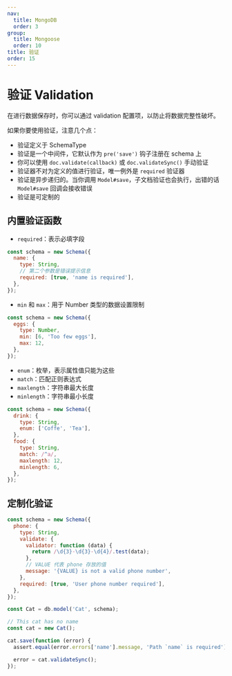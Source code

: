 ```yaml
---
nav:
  title: MongoDB
  order: 3
group:
  title: Mongoose
  order: 10
title: 验证
order: 15
---
```


# 验证 Validation

在进行数据保存时，你可以通过 validation 配置项，以防止将数据完整性破坏。

如果你要使用验证，注意几个点：

- 验证定义于 SchemaType
- 验证是一个中间件，它默认作为 `pre('save')` 钩子注册在 schema 上
- 你可以使用 `doc.validate(callback)` 或 `doc.validateSync()` 手动验证
- 验证器不对为定义的值进行验证，唯一例外是 `required` 验证器
- 验证是异步递归的。当你调用 `Model#save`，子文档验证也会执行，出错的话 `Model#save` 回调会接收错误
- 验证是可定制的

## 内置验证函数

- `required`：表示必填字段

```js
const schema = new Schema({
  name: {
    type: String,
    // 第二个参数是错误提示信息
    required: [true, 'name is required'],
  },
});
```

- `min` 和 `max`：用于 Number 类型的数据设置限制

```js
const schema = new Schema({
  eggs: {
    type: Number,
    min: [6, 'Too few eggs'],
    max: 12,
  },
});
```

- `enum`：枚举，表示属性值只能为这些
- `match`：匹配正则表达式
- `maxlength`：字符串最大长度
- `minlength`：字符串最小长度

```js
const schema = new Schema({
  drink: {
    type: String,
    enum: ['Coffe', 'Tea'],
  },
  food: {
    type: String,
    match: /^a/,
    maxlength: 12,
    minlength: 6,
  },
});
```

## 定制化验证

```js
const schema = new Schema({
  phone: {
    type: String,
    validate: {
      validator: function (data) {
        return /\d{3}-\d{3}-\d{4}/.test(data);
      },
      // VALUE 代表 phone 存放的值
      message: '{VALUE} is not a valid phone number',
    },
    required: [true, 'User phone number required'],
  },
});
```

```js
const Cat = db.model('Cat', schema);

// This cat has no name
const cat = new Cat();

cat.save(function (error) {
  assert.equal(error.errors['name'].message, 'Path `name` is required');

  error = cat.validateSync();
});
```
